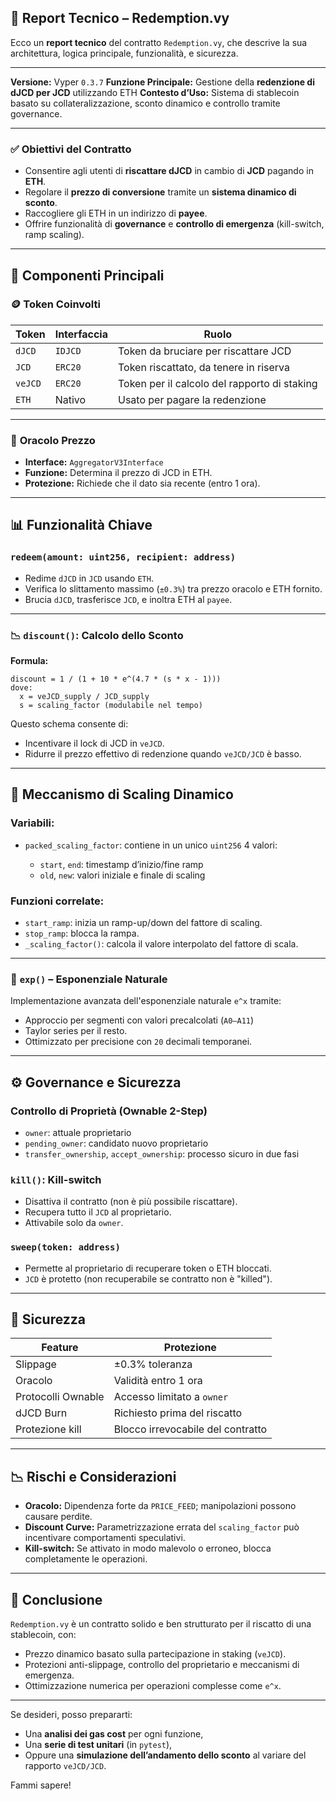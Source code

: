 ## 🧾 **Report Tecnico – Redemption.vy**

Ecco un **report tecnico** del contratto `Redemption.vy`, che descrive la sua architettura, logica principale, funzionalità, e sicurezza.

---

**Versione:** Vyper `0.3.7`
**Funzione Principale:** Gestione della **redenzione di dJCD per JCD** utilizzando ETH
**Contesto d’Uso:** Sistema di stablecoin basato su collateralizzazione, sconto dinamico e controllo tramite governance.

---

### ✅ **Obiettivi del Contratto**

* Consentire agli utenti di **riscattare dJCD** in cambio di **JCD** pagando in **ETH**.
* Regolare il **prezzo di conversione** tramite un **sistema dinamico di sconto**.
* Raccogliere gli ETH in un indirizzo di **payee**.
* Offrire funzionalità di **governance** e **controllo di emergenza** (kill-switch, ramp scaling).

---

## 🔩 Componenti Principali

### 🪙 **Token Coinvolti**

| Token   | Interfaccia | Ruolo                                        |
| ------- | ----------- | -------------------------------------------- |
| `dJCD`  | `IDJCD`     | Token da bruciare per riscattare JCD         |
| `JCD`   | `ERC20`     | Token riscattato, da tenere in riserva       |
| `veJCD` | `ERC20`     | Token per il calcolo del rapporto di staking |
| `ETH`   | Nativo      | Usato per pagare la redenzione               |

---

### 🔗 **Oracolo Prezzo**

* **Interface:** `AggregatorV3Interface`
* **Funzione:** Determina il prezzo di JCD in ETH.
* **Protezione:** Richiede che il dato sia recente (entro 1 ora).

---

## 📊 **Funzionalità Chiave**

### `redeem(amount: uint256, recipient: address)`

* Redime `dJCD` in `JCD` usando `ETH`.
* Verifica lo slittamento massimo (`±0.3%`) tra prezzo oracolo e ETH fornito.
* Brucia `dJCD`, trasferisce `JCD`, e inoltra ETH al `payee`.

---

### 📉 `discount()`: Calcolo dello Sconto

**Formula:**

```
discount = 1 / (1 + 10 * e^(4.7 * (s * x - 1)))
dove:
  x = veJCD_supply / JCD_supply
  s = scaling_factor (modulabile nel tempo)
```

Questo schema consente di:

* Incentivare il lock di JCD in `veJCD`.
* Ridurre il prezzo effettivo di redenzione quando `veJCD/JCD` è basso.

---

## 🧮 **Meccanismo di Scaling Dinamico**

### Variabili:

* `packed_scaling_factor`: contiene in un unico `uint256` 4 valori:

  * `start`, `end`: timestamp d’inizio/fine ramp
  * `old`, `new`: valori iniziale e finale di scaling

### Funzioni correlate:

* `start_ramp`: inizia un ramp-up/down del fattore di scaling.
* `stop_ramp`: blocca la rampa.
* `_scaling_factor()`: calcola il valore interpolato del fattore di scala.

---

### 🧠 `exp()` – Esponenziale Naturale

Implementazione avanzata dell'esponenziale naturale `e^x` tramite:

* Approccio per segmenti con valori precalcolati (`A0–A11`)
* Taylor series per il resto.
* Ottimizzato per precisione con `20` decimali temporanei.

---

## ⚙️ **Governance e Sicurezza**

### Controllo di Proprietà (Ownable 2-Step)

* `owner`: attuale proprietario
* `pending_owner`: candidato nuovo proprietario
* `transfer_ownership`, `accept_ownership`: processo sicuro in due fasi

### `kill()`: Kill-switch

* Disattiva il contratto (non è più possibile riscattare).
* Recupera tutto il `JCD` al proprietario.
* Attivabile solo da `owner`.

### `sweep(token: address)`

* Permette al proprietario di recuperare token o ETH bloccati.
* `JCD` è protetto (non recuperabile se contratto non è "killed").

---

## 🔐 Sicurezza

| Feature            | Protezione                        |
| ------------------ | --------------------------------- |
| Slippage           | ±0.3% toleranza                   |
| Oracolo            | Validità entro 1 ora              |
| Protocolli Ownable | Accesso limitato a `owner`        |
| dJCD Burn          | Richiesto prima del riscatto      |
| Protezione kill    | Blocco irrevocabile del contratto |

---

## 📉 Rischi e Considerazioni

* **Oracolo:** Dipendenza forte da `PRICE_FEED`; manipolazioni possono causare perdite.
* **Discount Curve:** Parametrizzazione errata del `scaling_factor` può incentivare comportamenti speculativi.
* **Kill-switch:** Se attivato in modo malevolo o erroneo, blocca completamente le operazioni.

---

## 📌 Conclusione

`Redemption.vy` è un contratto solido e ben strutturato per il riscatto di una stablecoin, con:

* Prezzo dinamico basato sulla partecipazione in staking (`veJCD`).
* Protezioni anti-slippage, controllo del proprietario e meccanismi di emergenza.
* Ottimizzazione numerica per operazioni complesse come `e^x`.

---

Se desideri, posso prepararti:

* Una **analisi dei gas cost** per ogni funzione,
* Una **serie di test unitari** (in `pytest`),
* Oppure una **simulazione dell’andamento dello sconto** al variare del rapporto `veJCD/JCD`.

Fammi sapere!
